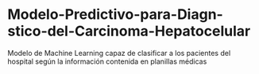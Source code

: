 # Modelo-Predictivo-para-Diagn-stico-del-Carcinoma-Hepatocelular
Modelo de Machine Learning capaz de clasificar a los pacientes del hospital según la información contenida en planillas médicas
